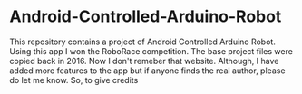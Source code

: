 # Android-Controlled-Arduino-Robot

This repository contains a project of  Android Controlled Arduino Robot. Using this app I won the RoboRace competition.
The base project files were copied back in 2016. Now I don't remeber that website. Although, I have added more features to the app but if anyone finds the real author, please do let me know. So, to give credits 
